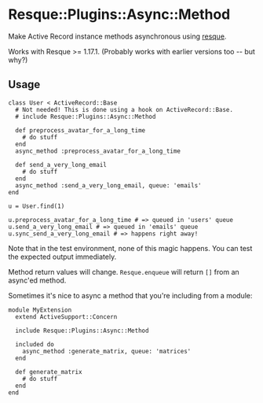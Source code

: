 Resque::Plugins::Async::Method
==============================

Make Active Record instance methods asynchronous using [resque](http://www.github.com/defunkt/resque).

Works with Resque >= 1.17.1. (Probably works with earlier versions too -- but why?)

Usage
-----

    class User < ActiveRecord::Base
      # Not needed! This is done using a hook on ActiveRecord::Base.
      # include Resque::Plugins::Async::Method
      
      def preprocess_avatar_for_a_long_time
        # do stuff
      end
      async_method :preprocess_avatar_for_a_long_time
      
      def send_a_very_long_email
        # do stuff
      end
      async_method :send_a_very_long_email, queue: 'emails'
    end
    
    u = User.find(1)
    
    u.preprocess_avatar_for_a_long_time # => queued in 'users' queue
    u.send_a_very_long_email # => queued in 'emails' queue
    u.sync_send_a_very_long_email # => happens right away!

Note that in the test environment, none of this magic happens. You can test the expected output immediately.

Method return values will change. `Resque.enqueue` will return `[]` from an async'ed method.

Sometimes it's nice to async a method that you're including from a module:

    module MyExtension
      extend ActiveSupport::Concern
      
      include Resque::Plugins::Async::Method
      
      included do
        async_method :generate_matrix, queue: 'matrices'
      end
      
      def generate_matrix
        # do stuff
      end
    end